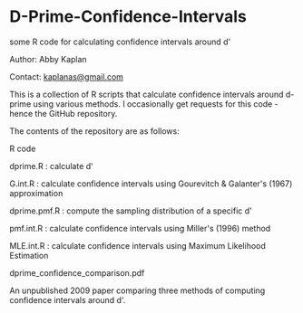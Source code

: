 # D-Prime-Confidence-Intervals
some R code for calculating confidence intervals around d'

Author: Abby Kaplan

Contact: kaplanas@gmail.com

This is a collection of R scripts that calculate confidence intervals
around d-prime using various methods.  I occasionally get requests for
this code - hence the GitHub repository.

The contents of the repository are as follows:

R code
  
  dprime.R     : calculate d'
  
  G.int.R      : calculate confidence intervals using Gourevitch &
                 Galanter's (1967) approximation
  
  dprime.pmf.R : compute the sampling distribution of a specific d'
  
  pmf.int.R    : calculate confidence intervals using Miller's (1996)
                 method
  
  MLE.int.R    : calculate confidence intervals using Maximum
                 Likelihood Estimation
  
dprime_confidence_comparison.pdf

  An unpublished 2009 paper comparing three methods of computing
  confidence intervals around d'.
